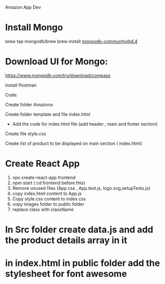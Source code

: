 Amazon App Dev

# Install Mongo

brew tap mongodb/brew
brew install mongodb-community@4.4


# Download UI for Mongo: 
https://www.mongodb.com/try/download/compass

Install Postman


Code:

Create folder Amazona

Create folder template and file index.html

- Add the code for index.html file (add header , main and footer section)

Create file style.css

Create list of product to be displayed on main section ( index.html)

# Create React App
1. npx create-react-app frontend
2. npm start ( cd frontend before this)
3. Remove unused files (App.css , App.test.js, logo.svg,setupTests.js)
4. copy index.html content to App.js
5. Copy style.css content to index.css
6. vopy images folder to public folder
6. replace class with className

# In Src folder create data.js and add the product details array in it

# in index.html in public folder add the stylesheet for font awesome
